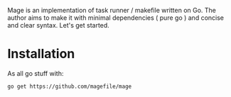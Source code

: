 Mage is an implementation of task runner / makefile written on Go. 
The author aims to make it with minimal dependencies ( pure go )
and concise and clear syntax. Let's get started.


# Installation

As all go stuff with:

```bash
go get https://github.com/magefile/mage
```

